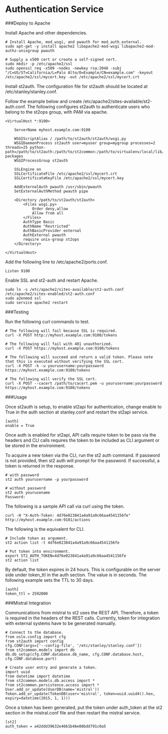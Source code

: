 Authentication Service
======================

###Deploy to Apache

Install Apache and other dependencies.

    # Install Apache, mod_wsgi, and pwauth for mod_auth_external.
    sudo apt-get -y install apache2 libapache2-mod-wsgi libapache2-mod-authz-unixgroup pwauth
    
    # Supply a x509 cert or create a self-signed cert.
    sudo mkdir -p /etc/apache2/ssl
    sudo openssl req -x509 -nodes -newkey rsa:2048 -subj "/C=US/ST=California/L=Palo Alto/O=Example/CN=example.com" -keyout /etc/apache2/ssl/mycert.key -out /etc/apache2/ssl/mycert.crt

Install st2auth.  The configuration file for st2auth should be located at /etc/stanley/stanley.conf.

Follow the example below and create /etc/apache2/sites-available/st2-auth.conf. The following configures st2auth to authenticate users who belong to the st2ops group, with PAM via apache. 

    <VirtualHost *:9100>
    
        ServerName myhost.example.com:9100
    
        WSGIScriptAlias / /path/to/st2auth/st2auth/wsgi.py
        WSGIDaemonProcess st2auth user=myuser group=mygroup processes=2 threads=25 python-path=/path/to/st2auth:/path/to/st2common:/path/to/virtualenv/local/lib/python2.7/site-packages
        WSGIProcessGroup st2auth
    
        SSLEngine on
        SSLCertificateFile /etc/apache2/ssl/mycert.crt
        SSLCertificateKeyFile /etc/apache2/ssl/mycert.key
    
        AddExternalAuth pwauth /usr/sbin/pwauth
        SetExternalAuthMethod pwauth pipe
    
        <Directory /path/to/st2auth/st2auth>
            <Files wsgi.py>
                Order deny,allow
                Allow from all
            </Files>
            AuthType Basic
            AuthName "Restricted"
            AuthBasicProvider external
            AuthExternal pwauth
            require unix-group st2ops
        </Directory>
    
    </VirtualHost>

Add the following line to /etc/apache2/ports.conf.

    Listen 9100

Enable SSL and st2-auth and restart Apache.

    sudo ln -s /etc/apache2/sites-available/st2-auth.conf /etc/apache2/sites-enabled/st2-auth.conf
    sudo a2enmod ssl
    sudo service apache2 restart

###Testing
    
Run the following curl commands to test.

    # The following will fail because SSL is required.
    curl -X POST http://myhost.example.com:9100/tokens

    # The following will fail with 401 unauthorized.
    curl -X POST https://myhost.example.com:9100/tokens

    # The following will succeed and return a valid token. Please note that this is executed without verifying the SSL cert.
    curl -X POST -k -u yourusername:yourpassword https://myhost.example.com:9100/tokens

    # The following will verify the SSL cert.
    curl -X POST --cacert /path/to/cacert.pem -u yourusername:yourpassword https://myhost.example.com:9100/tokens

###Usage

Once st2auth is setup, to enable st2api for authentication, change enable to True in the auth section at stanley.conf and restart the st2api service.

    [auth]
    enable = True

Once auth is enabled for st2api, API calls require token to be pass via the headers and CLI calls requires the token to be included as CLI argument or be stored in the environment.

To acquire a new token via the CLI, run the st2 auth command.  If password is not provided, then st2 auth will prompt for the password.  If successful, a token is returned in the response. 

    # with password
    st2 auth yourusername -p yourpassword
    
    # without password
    st2 auth yourusename
    Password:

The following is a sample API call via curl using the token.

    curl -H "X-Auth-Token: 4d76e023841a4a91a9c66aa4541156fe" http://myhost.example.com:9101/actions

The following is the equivalent for CLI.

    # Include token as argument.
    st2 action list -t 4d76e023841a4a91a9c66aa4541156fe
    
    # Put token into environment.
    export ST2_AUTH_TOKEN=4d76e023841a4a91a9c66aa4541156fe
    st2 action list

By default, the token expires in 24 hours.  This is configurable on the server side under token_ttl in the auth section.  The value is in seconds.  The following example sets the TTL to 30 days.

    [auth]
    token_ttl = 2592000

###Mistral Integration

Communications from mistral to st2 uses the REST API. Therefore, a token is required in the headers of the REST calls. Currently, token for integration with external systems have to be generated manually.

    # Connect to the database.
    from oslo.config import cfg
    from st2auth import config
    cfg.CONF(args=['--config-file', '/etc/stanley/stanley.conf'])
    from st2common.models import db
    db.db_setup(cfg.CONF.database.db_name, cfg.CONF.database.host, cfg.CONF.database.port)

    # Create user entry and generate a token.
    import uuid
    from datetime import datetime
    from st2common.models.db.access import *
    from st2common.persistence.access import *
    User.add_or_update(UserDB(name='mistral'))
    Token.add_or_update(TokenDB(user='mistral', token=uuid.uuid4().hex, expiry=datetime(2015, 1, 1)))

Once a token has been generated, put the token under auth_token at the st2 section in the mistral.conf file and then restart the mistral service.

    [st2]
    auth_token = a42ddd39632e4661b46e08bdd791c0a5
